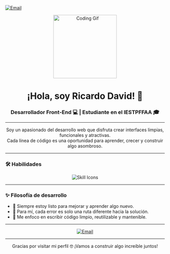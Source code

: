 
[![Email](https://img.shields.io/badge/Gmail-D14836?logo=gmail&logoColor=white)](mailto:pomabamba2001@gmail.com)

<p align="center">
  <img src="https://media.giphy.com/media/qgQUggAC3Pfv687qPC/giphy.gif" width="200" alt="Coding Gif" />
</p>

<h1 align="center">¡Hola, soy Ricardo David! 👋</h1>

<h3 align="center">Desarrollador Front-End 💻 | Estudiante en el IESTPFFAA 🎓</h3>

---

<p align="center">
  Soy un apasionado del desarrollo web que disfruta crear interfaces limpias, funcionales y atractivas.<br>
  Cada línea de código es una oportunidad para aprender, crecer y construir algo asombroso.
</p>

---

### 🛠️ Habilidades

<p align="center">
  <img src="https://skillicons.dev/icons?i=html,css,laravel,mysql,php,flutter,js,git,github,figma,vscode" alt="Skill Icons" />
</p>

---

### ✨ Filosofía de desarrollo

- 🚀 Siempre estoy listo para mejorar y aprender algo nuevo.
- 🤝 Para mí, cada error es solo una ruta diferente hacia la solución.
- 🎯 Me enfoco en escribir código limpio, reutilizable y mantenible.

---
<p align="center">
  <a href="mailto:pomabamba2001@gmail.com">
    <img src="https://img.shields.io/badge/Gmail-D14836?logo=gmail&logoColor=white" alt="Email"/>
  </a>
</p>

---

<p align="center">
  Gracias por visitar mi perfil 🤓 ¡Vamos a construir algo increíble juntos!
</p>
